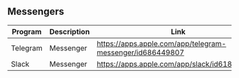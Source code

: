 ## Messengers

| Program | Description | Link | Plugins | Comment |
| --- | --- | --- | --- | --- |
| Telegram | Messenger | https://apps.apple.com/app/telegram-messenger/id686449807 |
| Slack | Messenger | https://apps.apple.com/app/slack/id618783545 |

